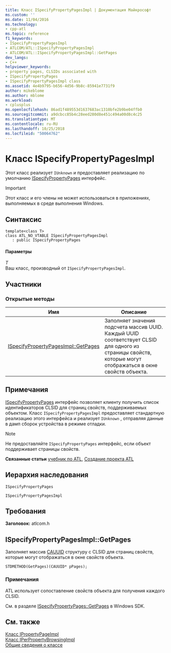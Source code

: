 ```yaml
---
title: Класс ISpecifyPropertyPagesImpl | Документация Майкрософт
ms.custom: ''
ms.date: 11/04/2016
ms.technology:
- cpp-atl
ms.topic: reference
f1_keywords:
- ISpecifyPropertyPagesImpl
- ATLCOM/ATL::ISpecifyPropertyPagesImpl
- ATLCOM/ATL::ISpecifyPropertyPagesImpl::GetPages
dev_langs:
- C++
helpviewer_keywords:
- property pages, CLSIDs associated with
- ISpecifyPropertyPages
- ISpecifyPropertyPagesImpl class
ms.assetid: 4e4b9795-b656-4d56-9b8c-85941e7731f9
author: mikeblome
ms.author: mblome
ms.workload:
- cplusplus
ms.openlocfilehash: 86ad1f489553d1637683ac1310bfe2b9be04ffb0
ms.sourcegitcommit: a9dcbcc85b4c28eed280d8e451c494a00d8c4c25
ms.translationtype: MT
ms.contentlocale: ru-RU
ms.lasthandoff: 10/25/2018
ms.locfileid: "50064762"
---
```

# <a name="ispecifypropertypagesimpl-class"></a>Класс ISpecifyPropertyPagesImpl

Этот класс реализует `IUnknown` и предоставляет реализацию по умолчанию [ISpecifyPropertyPages](/windows/desktop/api/ocidl/nn-ocidl-ispecifypropertypages) интерфейс.

> [!IMPORTANT]
>  Этот класс и его члены не может использоваться в приложениях, выполняемых в среде выполнения Windows.

## <a name="syntax"></a>Синтаксис

```
template<class T>
class ATL_NO_VTABLE ISpecifyPropertyPagesImpl
   : public ISpecifyPropertyPages
```

#### <a name="parameters"></a>Параметры

*T*<br/>
Ваш класс, производный от `ISpecifyPropertyPagesImpl`.

## <a name="members"></a>Участники

### <a name="public-methods"></a>Открытые методы

|Имя|Описание|
|----------|-----------------|
|[ISpecifyPropertyPagesImpl::GetPages](#getpages)|Заполняет значения подсчета массив UUID. Каждый UUID соответствует CLSID для одного из страницы свойств, которые могут отображаться в окне свойств объекта.|

## <a name="remarks"></a>Примечания

[ISpecifyPropertyPages](/windows/desktop/api/ocidl/nn-ocidl-ispecifypropertypages) интерфейс позволяет клиенту получить список идентификаторов CLSID для страниц свойств, поддерживаемых объектом. Класс `ISpecifyPropertyPagesImpl` предоставляет стандартную реализацию этого интерфейса и реализует `IUnknown` , отправляя данные в дамп сборок устройства в режиме отладки.

> [!NOTE]
>  Не предоставляйте `ISpecifyPropertyPages` интерфейс, если объект поддерживает страницы свойств.

**Связанные статьи** [учебник по ATL](../../atl/active-template-library-atl-tutorial.md), [Создание проекта ATL](../../atl/reference/creating-an-atl-project.md)

## <a name="inheritance-hierarchy"></a>Иерархия наследования

`ISpecifyPropertyPages`

`ISpecifyPropertyPagesImpl`

## <a name="requirements"></a>Требования

**Заголовок:** atlcom.h

##  <a name="getpages"></a>  ISpecifyPropertyPagesImpl::GetPages

Заполняет массив [CAUUID](/windows/desktop/api/ocidl/ns-ocidl-tagcauuid) структуру с CLSID для страниц свойств, которые могут отображаться в окне свойств объекта.

```
STDMETHOD(GetPages)(CAUUID* pPages);
```

### <a name="remarks"></a>Примечания

ATL использует сопоставление свойств объекта для получения каждого CLSID.

См. в разделе [ISpecifyPropertyPages::GetPages](/windows/desktop/api/ocidl/nf-ocidl-ispecifypropertypages-getpages) в Windows SDK.

## <a name="see-also"></a>См. также

[Класс IPropertyPageImpl](../../atl/reference/ipropertypageimpl-class.md)<br/>
[Класс IPerPropertyBrowsingImpl](../../atl/reference/iperpropertybrowsingimpl-class.md)<br/>
[Общие сведения о классе](../../atl/atl-class-overview.md)
